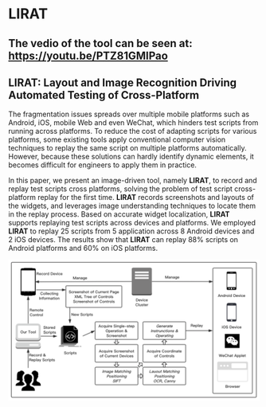# **LIRAT**

## The vedio of the tool can be seen at: https://youtu.be/PTZ81GMIPao

## **LIRAT**: Layout and Image Recognition Driving Automated Testing of Cross-Platform

The fragmentation issues spreads over multiple mobile platforms such as Android, iOS, mobile Web and even WeChat, which hinders test scripts from running across platforms. To reduce the cost of adapting scripts for various platforms, some existing tools apply conventional computer vision techniques to replay the same script on multiple platforms automatically. However, because these solutions can hardly identify dynamic elements, it becomes difficult for engineers to apply them in practice. 

In this paper, we present an image-driven tool, namely **LIRAT**, to record and replay test scripts cross platforms, solving the problem of test script cross-platform replay for the first time. **LIRAT** records screenshots and layouts of the widgets, and leverages image understanding techniques to locate them in the replay process. Based on accurate widget localization, **LIRAT** supports replaying test scripts across devices and platforms. We employed **LIRAT** to replay 25 scripts from 5 application across 8 Android devices and 2 iOS devices. The results show that **LIRAT** can replay 88% scripts on Android platforms and 60% on iOS platforms.

![workflow](workflow.png)
